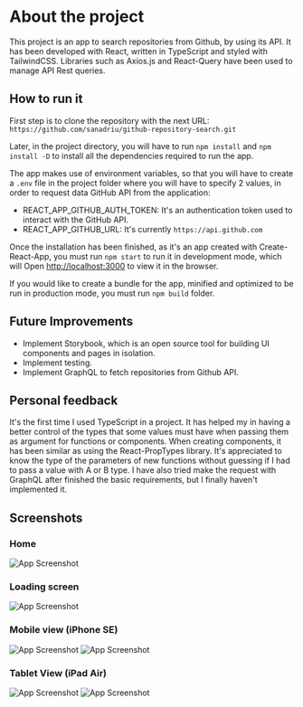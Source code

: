 # About the project

This project is an app to search repositories from Github, by using its API. It has been developed with React, written in TypeScript and styled with TailwindCSS. Libraries such as Axios.js and React-Query have been used to manage API Rest queries.

## How to run it

First step is to clone the repository with the next URL: `https://github.com/sanadriu/github-repository-search.git`

Later, in the project directory, you will have to run `npm install` and `npm install -D` to install all the dependencies required to run the app.

The app makes use of environment variables, so that you will have to create a `.env` file in the project folder where you will have to specify 2 values, in order to request data GitHub API from the application:

- REACT_APP_GITHUB_AUTH_TOKEN: It's an authentication token used to interact with the GitHub API.
- REACT_APP_GITHUB_URL: It's currently `https://api.github.com`

Once the installation has been finished, as it's an app created with Create-React-App, you must run `npm start` to run it in development mode, which will Open [http://localhost:3000](http://localhost:3000) to view it in the browser.

If you would like to create a bundle for the app, minified and optimized to be run in production mode, you must run `npm build` folder.

## Future Improvements

- Implement Storybook, which is an open source tool for building UI components and pages in isolation.
- Implement testing.
- Implement GraphQL to fetch repositories from Github API.

## Personal feedback

It's the first time I used TypeScript in a project. It has helped my in having a better control of the types that some values must have when passing them as argument for functions or components. When creating components, it has been similar as using the React-PropTypes library. It's appreciated to know the type of the parameters of new functions without guessing if I had to pass a value with A or B type. I have also tried make the request with GraphQL after finished the basic requirements, but I finally haven't implemented it.

## Screenshots

### Home

![App Screenshot](https://raw.githubusercontent.com/sanadriu/github-repository-search/main/screenshots/home.png)

### Loading screen

![App Screenshot](https://raw.githubusercontent.com/sanadriu/github-repository-search/main/screenshots/loading.png)

### Mobile view (iPhone SE)

![App Screenshot](https://raw.githubusercontent.com/sanadriu/github-repository-search/main/screenshots/mobile.png) ![App Screenshot](https://raw.githubusercontent.com/sanadriu/github-repository-search/main/screenshots/mobile-landscape.png)

### Tablet View (iPad Air)

![App Screenshot](https://raw.githubusercontent.com/sanadriu/github-repository-search/main/screenshots/tablet.png) ![App Screenshot](https://raw.githubusercontent.com/sanadriu/github-repository-search/main/screenshots/tablet-landscape.png)
